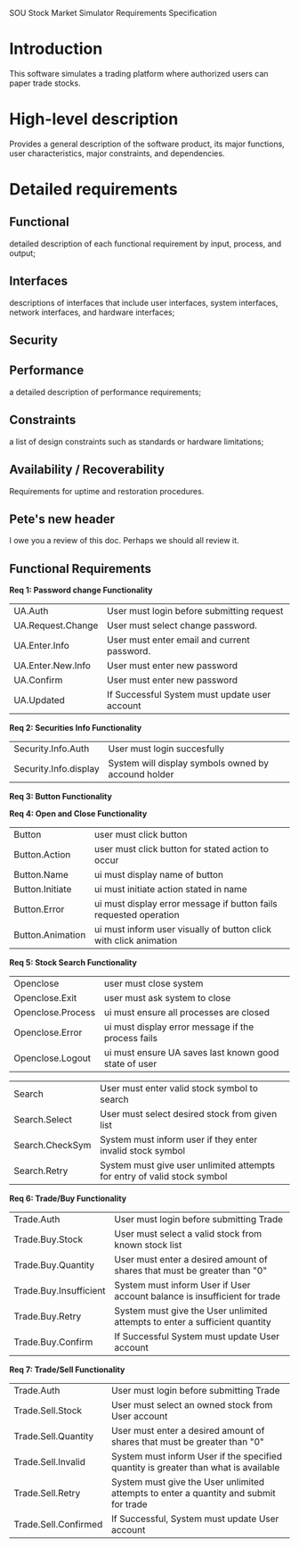 SOU Stock Market Simulator Requirements Specification
# Introduction
This software simulates a trading platform where authorized users can 
paper trade stocks.
# High-level description
Provides a general description of the software product, its major functions, user characteristics, major constraints, and dependencies.
# Detailed requirements 
## Functional
detailed description of each functional requirement by input, process, and output; 
## Interfaces
descriptions of interfaces that include user interfaces, system interfaces, network interfaces, and hardware interfaces; 
## Security
## Performance
a detailed description of performance requirements; 
## Constraints
a list of design constraints such as standards or hardware limitations;
## Availability / Recoverability
Requirements for uptime and restoration procedures.

## Pete's new header
I owe you a review of this doc.
Perhaps we should all review it.

## Functional Requirements

**Req 1: Password change Functionality**
  
<table>
	<tr>
		<td>UA.Auth</td>
		<td>User must login before submitting request</td>
	</tr>
	<tr>
		<td>UA.Request.Change</td>
		<td>User must select change password.</td>
	</tr>
	<tr>
		<td>UA.Enter.Info</td>
		<td>User must enter email and current password.</td>
	</tr>
	<tr>
		<td>UA.Enter.New.Info</td>
		<td>User must enter new password</td>
	</tr>
	<tr>
		<td>UA.Confirm</td>
		<td>User must enter new password</td>
	</tr>
	<tr>
		<td>UA.Updated</td>
		<td>If Successful System must update user account</td>
	</tr>
</table>

**Req 2: Securities Info Functionality**
  
<table>
	<tr>
		<td>Security.Info.Auth</td>
		<td>User must login succesfully</td>
	</tr>
	<tr>
		<td>Security.Info.display</td>
		<td>System will display symbols owned by accound holder</td>
	</tr>
</table>

**Req 3: Button Functionality**

<table>
	<tr>
		<td>Button</td>
		<td>user must click button</td>
	</tr>
	<tr>
		<td>Button.Action</td>
		<td>user must click button for stated action to occur</td>
	</tr>
	<tr>
		<td>Button.Name</td>
		<td>ui must display name of button</td>
	</tr>
	<tr>
		<td>Button.Initiate</td>
		<td>ui must initiate action stated in name</td>
	</tr>
	<tr>
		<td>Button.Error</td>
		<td>ui must display error message if button fails requested operation</td>
	</tr>
	<tr>
		<td>Button.Animation</td>
		<td>ui must inform user visually of button click with click animation</td>
	</tr>
</table?

**Req 4: Open and Close Functionality**

<table>
	<tr>
		<td>Openclose</td>
		<td>user must close system</td>
	</tr>
	<tr>
		<td>Openclose.Exit</td>
		<td>user must ask system to close</td>
	</tr>
	<tr>
		<td>Openclose.Process</td>
		<td>ui must ensure all processes are closed</td>
	</tr>
	<tr>
		<td>Openclose.Error</td>
		<td>ui must display error message if the process fails</td>
	</tr>
	<tr>
		<td>Openclose.Logout</td>
		<td>ui must ensure UA saves last known good state of user</td>
	</tr>

**Req 5: Stock Search Functionality**

<table>
	<tr>
		<td>Search</td>
		<td>User must enter valid stock symbol to search</td>
	</tr>
	<tr>
		<td>Search.Select</td>
		<td>User must select desired stock from given list</td>
	</tr>
	<tr>
		<td>Search.CheckSym</td>
		<td>System must inform user if they enter invalid stock symbol</td>
	</tr>
	<tr>
		<td>Search.Retry</td>
		<td>System must give user unlimited attempts for entry of valid stock symbol</td>
	<tr>
</table>

**Req 6: Trade/Buy Functionality**

<table>
	<tr>
		<td>Trade.Auth</td>
		<td>User must login before submitting Trade</td>
	</tr>
	<tr>
		<td>Trade.Buy.Stock</td>
		<td>User must select a valid stock from known stock list</td>
	</tr>
	<tr>
		<td>Trade.Buy.Quantity</td>
		<td>User must enter a desired amount of shares that must be greater than "0"</td>
	</tr>
	<tr>
		<td>Trade.Buy.Insufficient</td>
		<td>System must inform User if User account balance is insufficient for trade</td>
	</tr>
	<tr>
		<td>Trade.Buy.Retry</td>
		<td>System must give the User unlimited attempts to enter a sufficient quantity</td>
	</tr>
	<tr>
		<td>Trade.Buy.Confirm</td>
		<td>If Successful System must update User account</td>
	</tr>
</table>

**Req 7: Trade/Sell Functionality**

<table>
	<tr>
		<td>Trade.Auth</td>
		<td>User must login before submitting Trade</td>
	</tr>
	<tr>
		<td>Trade.Sell.Stock</td>
		<td>User must select an owned stock from User account</td>
	</tr>
	<tr>
		<td>Trade.Sell.Quantity</td>
		<td>User must enter a desired amount of shares that must be greater than "0"</td>
	</tr>	
	<tr>
		<td>Trade.Sell.Invalid</td>
		<td>System must inform User if the specified quantity is greater than what is available</td>
	</tr>
	<tr>
		<td>Trade.Sell.Retry</td>
		<td>System must give the User unlimited attempts to enter a quantity and submit for trade</td>
	</tr>
	<tr>
		<td>Trade.Sell.Confirmed</td>
		<td>If Successful, System must update User account</td>
	</tr>
</table>

